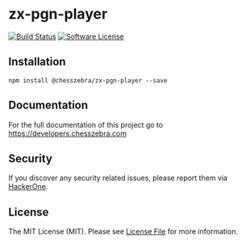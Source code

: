 # zx-pgn-player

[![Build Status][ico-travis]][link-travis]
[![Software License][ico-license]](LICENSE.md)

## Installation
```
npm install @chesszebra/zx-pgn-player --save
```

## Documentation

For the full documentation of this project go to https://developers.chesszebra.com

## Security

If you discover any security related issues, please report them via [HackerOne][link-hackerone].

## License

The MIT License (MIT). Please see [License File](LICENSE.md) for more information.

[ico-license]: https://img.shields.io/badge/license-MIT-brightgreen.svg?style=flat-square
[ico-travis]: https://img.shields.io/travis/chesszebra/zx-pgn-player/master.svg?style=flat-square

[link-travis]: https://travis-ci.org/chesszebra/zx-pgn-player
[link-hackerone]: https://hackerone.com/chesszebra
